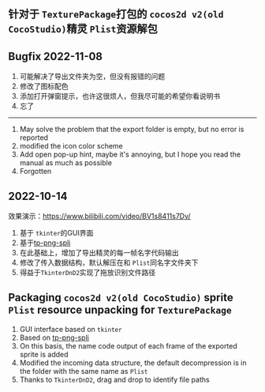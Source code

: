 ## 针对于 `TexturePackage`打包的 `cocos2d v2(old CocoStudio)`精灵 `Plist`资源解包

## Bugfix 2022-11-08

1. 可能解决了导出文件夹为空，但没有报错的问题
2. 修改了图标配色
3. 添加打开弹窗提示，也许这很烦人，但我尽可能的希望你看说明书
4. 忘了

---

1. May solve the problem that the export folder is empty, but no error is reported
2. modified the icon color scheme
3. Add open pop-up hint, maybe it's annoying, but I hope you read the manual as much as possible
4. Forgotten

## 2022-10-14

效果演示：https://www.bilibili.com/video/BV1s8411s7Dv/

1. 基于 `tkinter`的GUI界面
2. 基于[tp-png-spli](https://github.com/ShawnZhang2015/tp-png-split)
3. 在此基础上，增加了导出精灵的每一帧名字代码输出
4. 修改了传入数据结构，默认解压在和 `Plist`同名字文件夹下
5. 得益于`TkinterDnD2`实现了拖放识别文件路径

## Packaging `cocos2d v2(old CocoStudio)` sprite `Plist` resource unpacking for `TexturePackage`

1. GUI interface based on `tkinter`
2. Based on [tp-png-spli](https://github.com/ShawnZhang2015/tp-png-split)
3. On this basis, the name code output of each frame of the exported sprite is added
4. Modified the incoming data structure, the default decompression is in the folder with the same name as `Plist`
5. Thanks to `TkinterDnD2`, drag and drop to identify file paths
